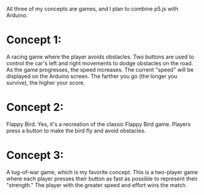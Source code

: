 All three of my concepts are games, and I plan to combine p5.js with Arduino.

# Concept 1:
A racing game where the player avoids obstacles. Two buttons are used to control the car's left and right movements to dodge obstacles on the road. As the game progresses, the speed increases. 
The current "speed" will be displayed on the Arduino screen. The farther you go (the longer you survive), the higher your score.

# Concept 2:
Flappy Bird. Yes, it's a recreation of the classic Flappy Bird game. 
Players press a button to make the bird fly and avoid obstacles.

# Concept 3:
A tug-of-war game, which is my favorite concept. This is a two-player game where each player presses their button as fast as possible to represent their "strength." 
The player with the greater speed and effort wins the match.


